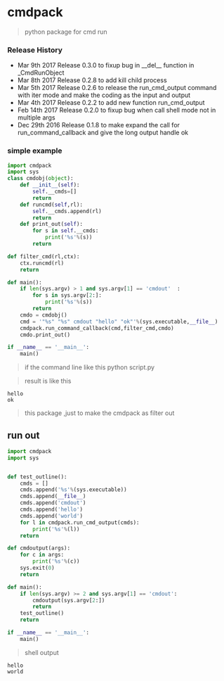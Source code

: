 # cmdpack
> python package for cmd run

### Release History
* Mar 9th 2017 Release 0.3.0 to fixup bug in \_\_del\_\_ function in _CmdRunObject
* Mar 8th 2017 Release 0.2.8 to add kill child process
* Mar 5th 2017 Release 0.2.6 to release the run_cmd_output command with iter mode and make the coding as the input and output
* Mar 4th 2017 Release 0.2.2 to add new function run_cmd_output
* Feb 14th 2017 Release 0.2.0 to fixup bug when call shell mode not in multiple args
* Dec 29th 2016 Release 0.1.8 to make expand the call for run_command_callback and give the long output handle ok


### simple example
```python
import cmdpack
import sys
class cmdobj(object):
    def __init__(self):
        self.__cmds=[]
        return
    def runcmd(self,rl):
        self.__cmds.append(rl)
        return
    def print_out(self):
        for s in self.__cmds:
            print('%s'%(s))
        return

def filter_cmd(rl,ctx):
    ctx.runcmd(rl)
    return

def main():
    if len(sys.argv) > 1 and sys.argv[1] == 'cmdout'  :
        for s in sys.argv[2:]:
            print('%s'%(s))
        return
    cmdo = cmdobj()
    cmd = '"%s" "%s" cmdout "hello" "ok"'%(sys.executable,__file__)
    cmdpack.run_command_callback(cmd,filter_cmd,cmdo)
    cmdo.print_out()

if __name__ == '__main__':
    main()
```

> if the command line like this
> python script.py
 
> result is like this
```shell
hello
ok
```

> this package ,just to make the cmdpack as filter out

## run out
```python
import cmdpack
import sys


def test_outline():
    cmds = []
    cmds.append('%s'%(sys.executable))
    cmds.append(__file__)
    cmds.append('cmdout')
    cmds.append('hello')
    cmds.append('world')
    for l in cmdpack.run_cmd_output(cmds):
        print('%s'%(l))
    return

def cmdoutput(args):
    for c in args:
        print('%s'%(c))
    sys.exit(0)
    return

def main():
    if len(sys.argv) >= 2 and sys.argv[1] == 'cmdout':
        cmdoutput(sys.argv[2:])
        return
    test_outline()
    return

if __name__ == '__main__':
    main()
```

> shell output
```shell
hello
world
```


